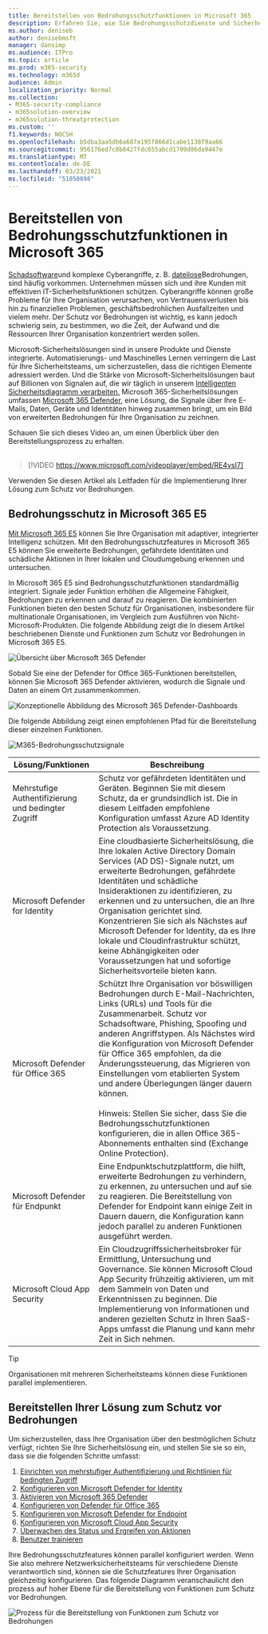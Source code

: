 ```yaml
---
title: Bereitstellen von Bedrohungsschutzfunktionen in Microsoft 365
description: Erfahren Sie, wie Sie Bedrohungsschutzdienste und Sicherheitsfunktionen in Microsoft 365 E5 bereitstellen.
ms.author: deniseb
author: denisebmsft
manager: dansimp
ms.audience: ITPro
ms.topic: article
ms.prod: m365-security
ms.technology: m365d
audience: Admin
localization_priority: Normal
ms.collection:
- M365-security-compliance
- m365solution-overview
- m365solution-threatprotection
ms.custom: ''
f1.keywords: NOCSH
ms.openlocfilehash: b5dba3aa5db6a687a195f866d1cabe1138f9aa66
ms.sourcegitcommit: 956176ed7c8b8427fdc655abcd1709d86da9447e
ms.translationtype: MT
ms.contentlocale: de-DE
ms.lasthandoff: 03/23/2021
ms.locfileid: "51050898"
---
```

# <a name="deploy-threat-protection-capabilities-across-microsoft-365"></a>Bereitstellen von Bedrohungsschutzfunktionen in Microsoft 365

[Schadsoftware](/windows/security/threat-protection/intelligence/understanding-malware)und komplexe Cyberangriffe, z. B. [dateilose](/windows/security/threat-protection/intelligence/fileless-threats)Bedrohungen, sind häufig vorkommen. Unternehmen müssen sich und ihre Kunden mit effektiven IT-Sicherheitsfunktionen schützen. Cyberangriffe können große Probleme für Ihre Organisation verursachen, von Vertrauensverlusten bis hin zu finanziellen Problemen, geschäftsbedrohlichen Ausfallzeiten und vielem mehr. Der Schutz vor Bedrohungen ist wichtig, es kann jedoch schwierig sein, zu bestimmen, wo die Zeit, der Aufwand und die Ressourcen Ihrer Organisation konzentriert werden sollen. 

Microsoft-Sicherheitslösungen sind in unsere Produkte und Dienste integrierte. Automatisierungs- und Maschinelles Lernen verringern die Last für Ihre Sicherheitsteams, um sicherzustellen, dass die richtigen Elemente adressiert werden. Und die Stärke von Microsoft-Sicherheitslösungen baut auf Billionen von Signalen auf, die wir täglich in unserem [Intelligenten Sicherheitsdiagramm verarbeiten.](https://cloud-platform-assets.azurewebsites.net/intelligent-security-graph) Microsoft 365-Sicherheitslösungen umfassen [Microsoft 365 Defender](../security/defender/microsoft-365-defender.md), eine Lösung, die Signale über Ihre E-Mails, Daten, Geräte und Identitäten hinweg zusammen bringt, um ein Bild von erweiterten Bedrohungen für Ihre Organisation zu zeichnen.


Schauen Sie sich dieses Video an, um einen Überblick über den Bereitstellungsprozess zu erhalten.
<br><br>
> [!VIDEO https://www.microsoft.com/videoplayer/embed/RE4vsI7]

Verwenden Sie diesen Artikel als Leitfaden für die Implementierung Ihrer Lösung zum Schutz vor Bedrohungen.

## <a name="threat-protection-in-microsoft-365-e5"></a>Bedrohungsschutz in Microsoft 365 E5

[Mit Microsoft 365 E5](https://www.microsoft.com/microsoft-365/enterprise-e5-business-software?activetab=pivot%3aoverviewtab) können Sie Ihre Organisation mit adaptiver, integrierter Intelligenz schützen. Mit den Bedrohungsschutzfeatures in Microsoft 365 E5 können Sie erweiterte Bedrohungen, gefährdete Identitäten und schädliche Aktionen in Ihrer lokalen und Cloudumgebung erkennen und untersuchen.

In Microsoft 365 E5 sind Bedrohungsschutzfunktionen standardmäßig integriert. Signale jeder Funktion erhöhen die Allgemeine Fähigkeit, Bedrohungen zu erkennen und darauf zu reagieren. Die kombinierten Funktionen bieten den besten Schutz für Organisationen, insbesondere für multinationale Organisationen, im Vergleich zum Ausführen von Nicht-Microsoft-Produkten. Die folgende Abbildung zeigt die In diesem Artikel beschriebenen Dienste und Funktionen zum Schutz vor Bedrohungen in Microsoft 365 E5.

![Übersicht über Microsoft 365 Defender](../media/deploy-threat-protection/deploy-threat-protection-across-m365-overview.png)

Sobald Sie eine der Defender for Office 365-Funktionen bereitstellen, können Sie Microsoft 365 Defender aktivieren, wodurch die Signale und Daten an einem Ort zusammenkommen. 

![Konzeptionelle Abbildung des Microsoft 365 Defender-Dashboards](../media/deploy-threat-protection/deploy-threat-protection-across-m365-mtp.png)

Die folgende Abbildung zeigt einen empfohlenen Pfad für die Bereitstellung dieser einzelnen Funktionen. 

![M365-Bedrohungsschutzsignale](../media/deploy-threat-protection/deploy-threat-protection-across-m365.png)

|Lösung/Funktionen  |Beschreibung  |
|---------|---------|
|Mehrstufige Authentifizierung und bedingter Zugriff     |Schutz vor gefährdeten Identitäten und Geräten. Beginnen Sie mit diesem Schutz, da er grundsindlich ist. Die in diesem Leitfaden empfohlene Konfiguration umfasst Azure AD Identity Protection als Voraussetzung.     |
|Microsoft Defender for Identity     |  Eine cloudbasierte Sicherheitslösung, die Ihre lokalen Active Directory Domain Services (AD DS)-Signale nutzt, um erweiterte Bedrohungen, gefährdete Identitäten und schädliche Insideraktionen zu identifizieren, zu erkennen und zu untersuchen, die an Ihre Organisation gerichtet sind. Konzentrieren Sie sich als Nächstes auf Microsoft Defender for Identity, da es Ihre lokale und Cloudinfrastruktur schützt, keine Abhängigkeiten oder Voraussetzungen hat und sofortige Sicherheitsvorteile bieten kann. | 
|Microsoft Defender für Office 365     | Schützt Ihre Organisation vor böswilligen Bedrohungen durch E-Mail-Nachrichten, Links (URLs) und Tools für die Zusammenarbeit. Schutz vor Schadsoftware, Phishing, Spoofing und anderen Angriffstypen. Als Nächstes wird die Konfiguration von Microsoft Defender für Office 365 empfohlen, da die Änderungssteuerung, das Migrieren von Einstellungen vom etablierten System und andere Überlegungen länger dauern können. <br><br>Hinweis: Stellen Sie sicher, dass Sie die Bedrohungsschutzfunktionen konfigurieren, die in allen Office 365-Abonnements enthalten sind (Exchange Online Protection).       |
|Microsoft Defender für Endpunkt    | Eine Endpunktschutzplattform, die hilft, erweiterte Bedrohungen zu verhindern, zu erkennen, zu untersuchen und auf sie zu reagieren.  Die Bereitstellung von Defender for Endpoint kann einige Zeit in Dauern dauern, die Konfiguration kann jedoch parallel zu anderen Funktionen ausgeführt werden.   |
|Microsoft Cloud App Security     |   Ein Cloudzugriffssicherheitsbroker für Ermittlung, Untersuchung und Governance. Sie können Microsoft Cloud App Security frühzeitig aktivieren, um mit dem Sammeln von Daten und Erkenntnissen zu beginnen. Die Implementierung von Informationen und anderen gezielten Schutz in Ihren SaaS-Apps umfasst die Planung und kann mehr Zeit in Sich nehmen.       | 

> [!TIP]
> Organisationen mit mehreren Sicherheitsteams können diese Funktionen parallel implementieren.

## <a name="deploy-your-threat-protection-solution"></a>Bereitstellen Ihrer Lösung zum Schutz vor Bedrohungen

Um sicherzustellen, dass Ihre Organisation über den bestmöglichen Schutz verfügt, richten Sie Ihre Sicherheitslösung ein, und stellen Sie sie so ein, dass sie die folgenden Schritte umfasst:

1. [Einrichten von mehrstufiger Authentifizierung und Richtlinien für bedingten Zugriff](deploy-threat-protection-configure.md#step-1-set-up-multi-factor-authentication-and-conditional-access-policies)
2. [Konfigurieren von Microsoft Defender for Identity](deploy-threat-protection-configure.md#step-2-configure-microsoft-defender-for-identity)
3. [Aktivieren von Microsoft 365 Defender](deploy-threat-protection-configure.md#step-3-turn-on-microsoft-365-defender)
4. [Konfigurieren von Defender für Office 365](deploy-threat-protection-configure.md#step-4-configure-microsoft-defender-for-office-365)
5. [Konfigurieren von Microsoft Defender for Endpoint](deploy-threat-protection-configure.md#step-5-configure-microsoft-defender-for-endpoint)
6. [Konfigurieren von Microsoft Cloud App Security](deploy-threat-protection-configure.md#step-6-configure-microsoft-cloud-app-security)
7. [Überwachen des Status und Ergreifen von Aktionen](deploy-threat-protection-configure.md#step-7-monitor-status-and-take-actions)
8. [Benutzer trainieren](deploy-threat-protection-configure.md#step-8-train-users)

Ihre Bedrohungsschutzfeatures können parallel konfiguriert werden. Wenn Sie also mehrere Netzwerksicherheitsteams für verschiedene Dienste verantwortlich sind, können sie die Schutzfeatures Ihrer Organisation gleichzeitig konfigurieren. Das folgende Diagramm veranschaulicht den prozess auf hoher Ebene für die Bereitstellung von Funktionen zum Schutz vor Bedrohungen. 

![Prozess für die Bereitstellung von Funktionen zum Schutz vor Bedrohungen](../media/deploy-threat-protection/deploy-threat-protection-across-m365-grid.png)